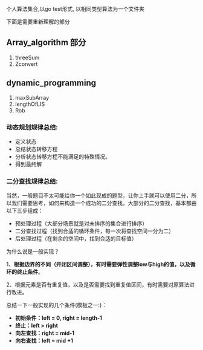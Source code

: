 个人算法集合,以go test形式, 以相同类型算法为一个文件夹

下面是需要重新理解的部分

## Array_algorithm 部分

1. threeSum
2. Zconvert

## dynamic_programming

1. maxSubArray
2. lengthOfLIS
3. Rob

### 动态规划规律总结:

* 定义状态
* 总结状态转移方程
* 分析状态转移方程不能满足的特殊情况。
* 得到最终解



### 二分查找规律总结:

当然，一般题目不太可能给你一个如此现成的题型，让你上手就可以使用二分，所以我们需要思考，如何来构造一个成功的二分查找。大部分的二分查找，基本都由以下三步组成：

- 预处理过程（大部分场景就是对未排序的集合进行排序）
- 二分查找过程（找到合适的循环条件，每一次将查找空间一分为二）
- 后处理过程（在剩余的空间中，找到合适的目标值）

为什么说是一般实现？

1、**根据边界的不同（开闭区间调整），有时需要弹性调整low与high的值，以及循环的终止条件**。

2、根据元素是否有重复值，以及是否需要找到重复值区间，有时需要对原算法进行改进。

总结一下一般实现的几个条件(模板之一:)：

- **初始条件：left = 0, right = length-1**
- **终止：left > right**
- **向左查找：right = mid-1**
- **向右查找：left = mid +1**